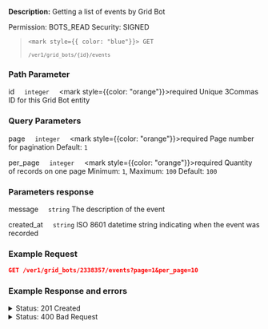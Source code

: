 **Description:** Getting a list of events by Grid Bot

Permission: BOTS_READ
Security: SIGNED

<blockquote>

<code><mark style={{ color: "blue"}}> GET </mark></code>

<code>`/ver1/grid_bots/{id}/events`</code>

</blockquote>

### Path Parameter

   id&nbsp;&nbsp;&nbsp;&nbsp;&nbsp;<code>integer</code>&nbsp;&nbsp;&nbsp;&nbsp;&nbsp;<mark style={{color: "orange"}}>required</mark>
   Unique 3Commas ID for this Grid Bot entity

### Query Parameters

   page&nbsp;&nbsp;&nbsp;&nbsp;&nbsp;<code>integer</code>&nbsp;&nbsp;&nbsp;&nbsp;&nbsp;<mark style={{color: "orange"}}>required</mark>
   Page number for pagination
   Default: <code>1</code>

   per_page&nbsp;&nbsp;&nbsp;&nbsp;&nbsp;<code>integer</code>&nbsp;&nbsp;&nbsp;&nbsp;&nbsp;<mark style={{color: "orange"}}>required</mark>
   Quantity of records on one page
   Minimum: <code>1</code>, Maximum: <code>100</code>
   Default: <code>100</code>

### Parameters response

   message&nbsp;&nbsp;&nbsp;&nbsp;&nbsp;<code>string</code>
   The description of the event

   created_at&nbsp;&nbsp;&nbsp;&nbsp;&nbsp;<code>string</code>
   ISO 8601 datetime string indicating when the event was recorded

### Example Request

```json
GET /ver1/grid_bots/2338357/events?page=1&per_page=10
```

### Example Response and errors

<details>
<summary>Status: 201 Created</summary>

```json
[
    {
        "message": "Start command received",
        "created_at": "2024-10-03T19:53:38.178Z"
    },
    {
        "message": "Bot is turned on",
        "created_at": "2024-10-03T19:53:38.305Z"
    },
    {
        "message": "Setting leverage: cross 10.0, Success.",
        "created_at": "2024-10-03T19:53:39.569Z"
    },
    {
        "message": "Creating balancing order, Price: 0.021967 BNFCR, Size: 98.741665 BNFCR (4495.0 VETUSDT).",
        "created_at": "2024-10-03T19:53:39.853Z"
    },
    {
        "message": "Balancing order filled, Price: 0.021974 BNFCR, Size: 98.77216807 BNFCR (4495.0 VETUSDT).",
        "created_at": "2024-10-03T19:53:41.750Z"
    },
    ...
    {
        "message": "Creating LIMIT BUY order, Price: 0.02171 BNFCR, Size: 19.99491 BNFCR (921.0 VETUSDT), Current price: 0.021969 BNFCR, Success.",
        "created_at": "2024-10-03T19:53:44.070Z"
    }
]
```

</details>

<details>
<summary>Status: 400 Bad Request</summary>

```json
{
    "error": "record_invalid",
    "error_description": "Invalid parameters",
    "error_attributes": {
        "page": [
            "is missing",
            "does not have a valid value"
        ],
        "per_page": [
            "is missing",
            "does not have a valid value"
        ]
    }
}
```

</details>
